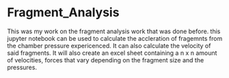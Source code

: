# Fragment_Analysis
This was my work on the fragment analysis work that was done before. this jupyter notebook can be used to calculate the accleration of fragemnts from the chamber pressure expericenced. It can also calculate the velocity of said fragments. It will also create an excel sheet containing a n x n amount of velocities, forces that vary depending on the fragment size and the pressures.
